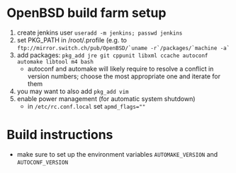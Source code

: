# OpenBSD build farm setup

1.  create jenkins user `useradd -m jenkins; passwd jenkins`
1.  set PKG\_PATH in /root/.profile (e.g. to
    `` ftp://mirror.switch.ch/pub/OpenBSD/`uname -r`/packages/`machine -a` ``
1.  add packages: `pkg_add jre git cppunit libxml ccache autoconf
    automake libtool m4 bash`
      - autoconf and automake will likely require to resolve a conflict
        in version numbers; choose the most appropriate one and iterate
        for them
1.  you may want to also add `pkg_add vim`
1.  enable power management (for automatic system shutdown)
      - in `/etc/rc.conf.local` set `apmd_flags=""`

# Build instructions

  - make sure to set up the environment variables `AUTOMAKE_VERSION` and
    `AUTOCONF_VERSION`
